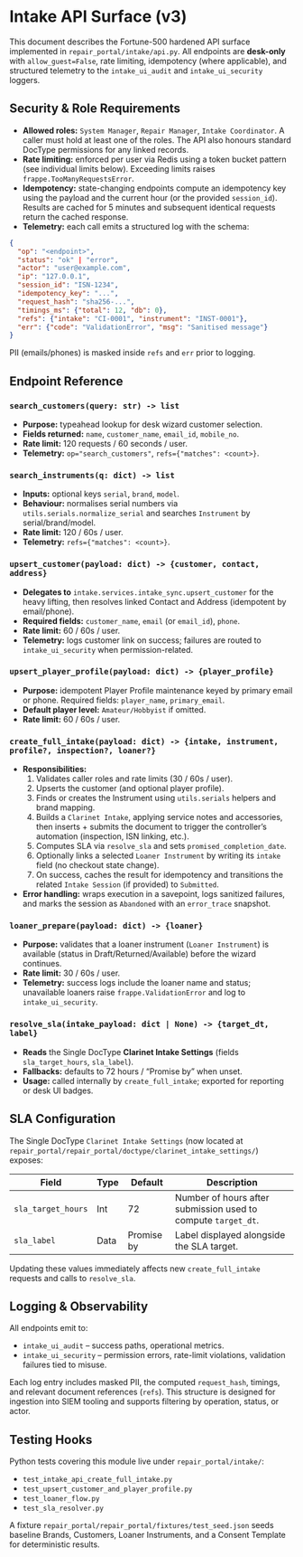 # Intake API Surface (v3)

This document describes the Fortune-500 hardened API surface implemented in
`repair_portal/intake/api.py`. All endpoints are **desk-only** with
`allow_guest=False`, rate limiting, idempotency (where applicable), and structured
telemetry to the `intake_ui_audit` and `intake_ui_security` loggers.

## Security & Role Requirements

* **Allowed roles:** `System Manager`, `Repair Manager`, `Intake Coordinator`.
  A caller must hold at least one of the roles. The API also honours standard
  DocType permissions for any linked records.
* **Rate limiting:** enforced per user via Redis using a token bucket pattern
  (see individual limits below). Exceeding limits raises
  `frappe.TooManyRequestsError`.
* **Idempotency:** state-changing endpoints compute an idempotency key using the
  payload and the current hour (or the provided `session_id`). Results are cached
  for 5 minutes and subsequent identical requests return the cached response.
* **Telemetry:** each call emits a structured log with the schema:

```json
{
  "op": "<endpoint>",
  "status": "ok" | "error",
  "actor": "user@example.com",
  "ip": "127.0.0.1",
  "session_id": "ISN-1234",
  "idempotency_key": "...",
  "request_hash": "sha256-...",
  "timings_ms": {"total": 12, "db": 0},
  "refs": {"intake": "CI-0001", "instrument": "INST-0001"},
  "err": {"code": "ValidationError", "msg": "Sanitised message"}
}
```

PII (emails/phones) is masked inside `refs` and `err` prior to logging.

## Endpoint Reference

### `search_customers(query: str) -> list`

* **Purpose:** typeahead lookup for desk wizard customer selection.
* **Fields returned:** `name`, `customer_name`, `email_id`, `mobile_no`.
* **Rate limit:** 120 requests / 60 seconds / user.
* **Telemetry:** `op="search_customers"`, `refs={"matches": <count>}`.

### `search_instruments(q: dict) -> list`

* **Inputs:** optional keys `serial`, `brand`, `model`.
* **Behaviour:** normalises serial numbers via `utils.serials.normalize_serial`
  and searches `Instrument` by serial/brand/model.
* **Rate limit:** 120 / 60s / user.
* **Telemetry:** `refs={"matches": <count>}`.

### `upsert_customer(payload: dict) -> {customer, contact, address}`

* **Delegates to** `intake.services.intake_sync.upsert_customer` for the heavy
  lifting, then resolves linked Contact and Address (idempotent by email/phone).
* **Required fields:** `customer_name`, `email` (or `email_id`), `phone`.
* **Rate limit:** 60 / 60s / user.
* **Telemetry:** logs customer link on success; failures are routed to
  `intake_ui_security` when permission-related.

### `upsert_player_profile(payload: dict) -> {player_profile}`

* **Purpose:** idempotent Player Profile maintenance keyed by primary email or
  phone. Required fields: `player_name`, `primary_email`.
* **Default player level:** `Amateur/Hobbyist` if omitted.
* **Rate limit:** 60 / 60s / user.

### `create_full_intake(payload: dict) -> {intake, instrument, profile?, inspection?, loaner?}`

* **Responsibilities:**
  1. Validates caller roles and rate limits (30 / 60s / user).
  2. Upserts the customer (and optional player profile).
  3. Finds or creates the Instrument using `utils.serials` helpers and brand
     mapping.
  4. Builds a `Clarinet Intake`, applying service notes and accessories, then
     inserts + submits the document to trigger the controller’s automation
     (inspection, ISN linking, etc.).
  5. Computes SLA via `resolve_sla` and sets `promised_completion_date`.
  6. Optionally links a selected `Loaner Instrument` by writing its `intake`
     field (no checkout state change).
  7. On success, caches the result for idempotency and transitions the related
     `Intake Session` (if provided) to `Submitted`.
* **Error handling:** wraps execution in a savepoint, logs sanitized failures,
  and marks the session as `Abandoned` with an `error_trace` snapshot.

### `loaner_prepare(payload: dict) -> {loaner}`

* **Purpose:** validates that a loaner instrument (`Loaner Instrument`) is
  available (status in Draft/Returned/Available) before the wizard continues.
* **Rate limit:** 30 / 60s / user.
* **Telemetry:** success logs include the loaner name and status; unavailable
  loaners raise `frappe.ValidationError` and log to `intake_ui_security`.

### `resolve_sla(intake_payload: dict | None) -> {target_dt, label}`

* **Reads** the Single DocType **Clarinet Intake Settings** (fields
  `sla_target_hours`, `sla_label`).
* **Fallbacks:** defaults to 72 hours / “Promise by” when unset.
* **Usage:** called internally by `create_full_intake`; exported for reporting
  or desk UI badges.

## SLA Configuration

The Single DocType `Clarinet Intake Settings` (now located at
`repair_portal/repair_portal/doctype/clarinet_intake_settings/`) exposes:

| Field | Type | Default | Description |
| --- | --- | --- | --- |
| `sla_target_hours` | Int | 72 | Number of hours after submission used to compute `target_dt`. |
| `sla_label` | Data | Promise by | Label displayed alongside the SLA target. |

Updating these values immediately affects new `create_full_intake` requests and
calls to `resolve_sla`.

## Logging & Observability

All endpoints emit to:

* `intake_ui_audit` – success paths, operational metrics.
* `intake_ui_security` – permission errors, rate-limit violations, validation
  failures tied to misuse.

Each log entry includes masked PII, the computed `request_hash`, timings, and
relevant document references (`refs`). This structure is designed for ingestion
into SIEM tooling and supports filtering by operation, status, or actor.

## Testing Hooks

Python tests covering this module live under `repair_portal/intake/`:

* `test_intake_api_create_full_intake.py`
* `test_upsert_customer_and_player_profile.py`
* `test_loaner_flow.py`
* `test_sla_resolver.py`

A fixture `repair_portal/repair_portal/fixtures/test_seed.json` seeds baseline
Brands, Customers, Loaner Instruments, and a Consent Template for deterministic
results.
